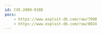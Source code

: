 ```yaml
---
id: CVE-2009-0388
pocs:
    - https://www.exploit-db.com/raw/7990
    - https://www.exploit-db.com/raw/8024
---
```

